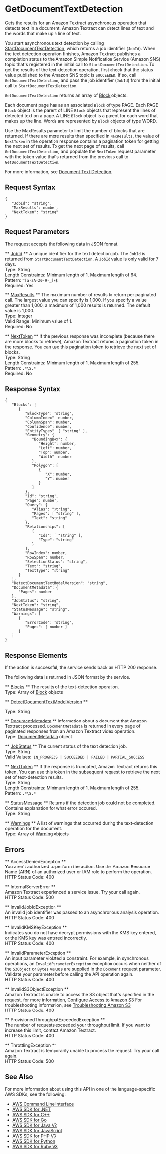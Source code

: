 # GetDocumentTextDetection<a name="API_GetDocumentTextDetection"></a>

Gets the results for an Amazon Textract asynchronous operation that detects text in a document\. Amazon Textract can detect lines of text and the words that make up a line of text\.

You start asynchronous text detection by calling [StartDocumentTextDetection](API_StartDocumentTextDetection.md), which returns a job identifier \(`JobId`\)\. When the text detection operation finishes, Amazon Textract publishes a completion status to the Amazon Simple Notification Service \(Amazon SNS\) topic that's registered in the initial call to `StartDocumentTextDetection`\. To get the results of the text\-detection operation, first check that the status value published to the Amazon SNS topic is `SUCCEEDED`\. If so, call `GetDocumentTextDetection`, and pass the job identifier \(`JobId`\) from the initial call to `StartDocumentTextDetection`\.

 `GetDocumentTextDetection` returns an array of [Block](API_Block.md) objects\. 

Each document page has as an associated `Block` of type PAGE\. Each PAGE `Block` object is the parent of LINE `Block` objects that represent the lines of detected text on a page\. A LINE `Block` object is a parent for each word that makes up the line\. Words are represented by `Block` objects of type WORD\.

Use the MaxResults parameter to limit the number of blocks that are returned\. If there are more results than specified in `MaxResults`, the value of `NextToken` in the operation response contains a pagination token for getting the next set of results\. To get the next page of results, call `GetDocumentTextDetection`, and populate the `NextToken` request parameter with the token value that's returned from the previous call to `GetDocumentTextDetection`\.

For more information, see [Document Text Detection](https://docs.aws.amazon.com/textract/latest/dg/how-it-works-detecting.html)\.

## Request Syntax<a name="API_GetDocumentTextDetection_RequestSyntax"></a>

```
{
   "JobId": "string",
   "MaxResults": number,
   "NextToken": "string"
}
```

## Request Parameters<a name="API_GetDocumentTextDetection_RequestParameters"></a>

The request accepts the following data in JSON format\.

 ** [JobId](#API_GetDocumentTextDetection_RequestSyntax) **   <a name="Textract-GetDocumentTextDetection-request-JobId"></a>
A unique identifier for the text detection job\. The `JobId` is returned from `StartDocumentTextDetection`\. A `JobId` value is only valid for 7 days\.  
Type: String  
Length Constraints: Minimum length of 1\. Maximum length of 64\.  
Pattern: `^[a-zA-Z0-9-_]+$`   
Required: Yes

 ** [MaxResults](#API_GetDocumentTextDetection_RequestSyntax) **   <a name="Textract-GetDocumentTextDetection-request-MaxResults"></a>
The maximum number of results to return per paginated call\. The largest value you can specify is 1,000\. If you specify a value greater than 1,000, a maximum of 1,000 results is returned\. The default value is 1,000\.  
Type: Integer  
Valid Range: Minimum value of 1\.  
Required: No

 ** [NextToken](#API_GetDocumentTextDetection_RequestSyntax) **   <a name="Textract-GetDocumentTextDetection-request-NextToken"></a>
If the previous response was incomplete \(because there are more blocks to retrieve\), Amazon Textract returns a pagination token in the response\. You can use this pagination token to retrieve the next set of blocks\.  
Type: String  
Length Constraints: Minimum length of 1\. Maximum length of 255\.  
Pattern: `.*\S.*`   
Required: No

## Response Syntax<a name="API_GetDocumentTextDetection_ResponseSyntax"></a>

```
{
   "Blocks": [ 
      { 
         "BlockType": "string",
         "ColumnIndex": number,
         "ColumnSpan": number,
         "Confidence": number,
         "EntityTypes": [ "string" ],
         "Geometry": { 
            "BoundingBox": { 
               "Height": number,
               "Left": number,
               "Top": number,
               "Width": number
            },
            "Polygon": [ 
               { 
                  "X": number,
                  "Y": number
               }
            ]
         },
         "Id": "string",
         "Page": number,
         "Query": { 
            "Alias": "string",
            "Pages": [ "string" ],
            "Text": "string"
         },
         "Relationships": [ 
            { 
               "Ids": [ "string" ],
               "Type": "string"
            }
         ],
         "RowIndex": number,
         "RowSpan": number,
         "SelectionStatus": "string",
         "Text": "string",
         "TextType": "string"
      }
   ],
   "DetectDocumentTextModelVersion": "string",
   "DocumentMetadata": { 
      "Pages": number
   },
   "JobStatus": "string",
   "NextToken": "string",
   "StatusMessage": "string",
   "Warnings": [ 
      { 
         "ErrorCode": "string",
         "Pages": [ number ]
      }
   ]
}
```

## Response Elements<a name="API_GetDocumentTextDetection_ResponseElements"></a>

If the action is successful, the service sends back an HTTP 200 response\.

The following data is returned in JSON format by the service\.

 ** [Blocks](#API_GetDocumentTextDetection_ResponseSyntax) **   <a name="Textract-GetDocumentTextDetection-response-Blocks"></a>
The results of the text\-detection operation\.  
Type: Array of [Block](API_Block.md) objects

 ** [DetectDocumentTextModelVersion](#API_GetDocumentTextDetection_ResponseSyntax) **   <a name="Textract-GetDocumentTextDetection-response-DetectDocumentTextModelVersion"></a>
  
Type: String

 ** [DocumentMetadata](#API_GetDocumentTextDetection_ResponseSyntax) **   <a name="Textract-GetDocumentTextDetection-response-DocumentMetadata"></a>
Information about a document that Amazon Textract processed\. `DocumentMetadata` is returned in every page of paginated responses from an Amazon Textract video operation\.  
Type: [DocumentMetadata](API_DocumentMetadata.md) object

 ** [JobStatus](#API_GetDocumentTextDetection_ResponseSyntax) **   <a name="Textract-GetDocumentTextDetection-response-JobStatus"></a>
The current status of the text detection job\.  
Type: String  
Valid Values:` IN_PROGRESS | SUCCEEDED | FAILED | PARTIAL_SUCCESS` 

 ** [NextToken](#API_GetDocumentTextDetection_ResponseSyntax) **   <a name="Textract-GetDocumentTextDetection-response-NextToken"></a>
If the response is truncated, Amazon Textract returns this token\. You can use this token in the subsequent request to retrieve the next set of text\-detection results\.  
Type: String  
Length Constraints: Minimum length of 1\. Maximum length of 255\.  
Pattern: `.*\S.*` 

 ** [StatusMessage](#API_GetDocumentTextDetection_ResponseSyntax) **   <a name="Textract-GetDocumentTextDetection-response-StatusMessage"></a>
Returns if the detection job could not be completed\. Contains explanation for what error occured\.   
Type: String

 ** [Warnings](#API_GetDocumentTextDetection_ResponseSyntax) **   <a name="Textract-GetDocumentTextDetection-response-Warnings"></a>
A list of warnings that occurred during the text\-detection operation for the document\.  
Type: Array of [Warning](API_Warning.md) objects

## Errors<a name="API_GetDocumentTextDetection_Errors"></a>

 ** AccessDeniedException **   
You aren't authorized to perform the action\. Use the Amazon Resource Name \(ARN\) of an authorized user or IAM role to perform the operation\.  
HTTP Status Code: 400

 ** InternalServerError **   
Amazon Textract experienced a service issue\. Try your call again\.  
HTTP Status Code: 500

 ** InvalidJobIdException **   
An invalid job identifier was passed to an asynchronous analysis operation\.  
HTTP Status Code: 400

 ** InvalidKMSKeyException **   
 Indicates you do not have decrypt permissions with the KMS key entered, or the KMS key was entered incorrectly\.   
HTTP Status Code: 400

 ** InvalidParameterException **   
An input parameter violated a constraint\. For example, in synchronous operations, an `InvalidParameterException` exception occurs when neither of the `S3Object` or `Bytes` values are supplied in the `Document` request parameter\. Validate your parameter before calling the API operation again\.  
HTTP Status Code: 400

 ** InvalidS3ObjectException **   
Amazon Textract is unable to access the S3 object that's specified in the request\. for more information, [Configure Access to Amazon S3](https://docs.aws.amazon.com/AmazonS3/latest/dev/s3-access-control.html) For troubleshooting information, see [Troubleshooting Amazon S3](https://docs.aws.amazon.com/AmazonS3/latest/dev/troubleshooting.html)   
HTTP Status Code: 400

 ** ProvisionedThroughputExceededException **   
The number of requests exceeded your throughput limit\. If you want to increase this limit, contact Amazon Textract\.  
HTTP Status Code: 400

 ** ThrottlingException **   
Amazon Textract is temporarily unable to process the request\. Try your call again\.  
HTTP Status Code: 500

## See Also<a name="API_GetDocumentTextDetection_SeeAlso"></a>

For more information about using this API in one of the language\-specific AWS SDKs, see the following:
+  [AWS Command Line Interface](https://docs.aws.amazon.com/goto/aws-cli/textract-2018-06-27/GetDocumentTextDetection) 
+  [AWS SDK for \.NET](https://docs.aws.amazon.com/goto/DotNetSDKV3/textract-2018-06-27/GetDocumentTextDetection) 
+  [AWS SDK for C\+\+](https://docs.aws.amazon.com/goto/SdkForCpp/textract-2018-06-27/GetDocumentTextDetection) 
+  [AWS SDK for Go](https://docs.aws.amazon.com/goto/SdkForGoV1/textract-2018-06-27/GetDocumentTextDetection) 
+  [AWS SDK for Java V2](https://docs.aws.amazon.com/goto/SdkForJavaV2/textract-2018-06-27/GetDocumentTextDetection) 
+  [AWS SDK for JavaScript](https://docs.aws.amazon.com/goto/AWSJavaScriptSDK/textract-2018-06-27/GetDocumentTextDetection) 
+  [AWS SDK for PHP V3](https://docs.aws.amazon.com/goto/SdkForPHPV3/textract-2018-06-27/GetDocumentTextDetection) 
+  [AWS SDK for Python](https://docs.aws.amazon.com/goto/boto3/textract-2018-06-27/GetDocumentTextDetection) 
+  [AWS SDK for Ruby V3](https://docs.aws.amazon.com/goto/SdkForRubyV3/textract-2018-06-27/GetDocumentTextDetection) 